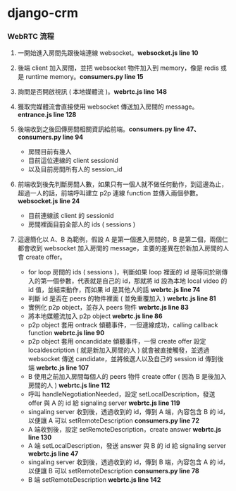 # django-crm


### WebRTC 流程

1. 一開始進入房間先跟後端連線 websocket。**websocket.js line 10**

2. 後端 client 加入房間，並把 websocket 物件加入到 memory，像是 redis 或是 runtime memory。**consumers.py line 15**

3. 詢問是否開啟視訊 ( 本地媒體流 )。**webrtc.js line 148**

4. 獲取完媒體流會直接使用 websocket 傳送加入房間的 message。**entrance.js line 128**

5. 後端收到之後回傳房間相關資訊給前端。**consumers.py line 47、consumers.py line 94**
    - 房間目前有幾人
    - 目前這位連線的 client sessionid
    - 以及目前房間所有人的 session_id

6. 前端收到後先判斷房間人數，如果只有一個人就不做任何動作，到這邊為止，超過一人的話，前端呼叫建立 p2p 連線 function 並傳入兩個參數。**websocket.js line 24**
    - 目前連線該 client 的 sessionid
    - 房間裡面目前全部人的 ids ( sessions )

7. 這邊簡化以 A、B 為範例，假設 A 是第一個進入房間的，B 是第二個，兩個仁都會收到 websocket 加入房間的 message，主要的差異在於新加入房間的人會 create offer。
    - for loop 房間的 ids ( sessions )，判斷如果 loop 裡面的 id 是等同於剛傳入的第一個參數，代表就是自己的 id，那就將 id 設為本地 local video 的 id 值，並結束動作，而如果 id 是其他人的話 **webrtc.js line 74**
    - 判斷 id 是否在 peers 的物件裡面 ( 並免重覆加入 ) **webrtc.js line 81**
    - 實例化 p2p object，並存入 peers 物件 **webrtc.js line 83**
    - 將本地媒體流加入 p2p object **webrtc.js line 86**
    - p2p object 套用 ontrack 傾聽事件，一但連線成功，calling callback function **webrtc.js line 90**
    - p2p object 套用 oncandidate 傾聽事件，一但 create offer 設定 localdescription ( 就是新加入房間的人 ) 就會被直接觸發，並透過 websocket 傳送 candidate，並將候選人以及自己的 session id 傳到後端 **webrtc.js line 107**
    - B 使用之前加入房間每個人的 peers 物件 create offer ( 因為 B 是後加入房間的人 ) **webrtc.js line 112**
    - 呼叫 handleNegotiationNeeded，設定 setLocalDescription，發送 offer 與 A 的 id 給 signaling server **webrtc.js line 119**
    - singaling server 收到後，透過收到的 id，傳到 A 端，內容包含 B 的 id，以便讓 A 可以 setRemoteDescription **consumers.py line 72**
    - A 端收到後，設定 setRemoteDescription，create answer **webrtc.js line 130**
    - A 端 setLocalDescription，發送 answer 與 B 的 id 給 signaling server **webrtc.js line 47**
    - singaling server 收到後，透過收到的 id，傳到 B 端，內容包含 A 的 id，以便讓 B 可以 setRemoteDescription **consumers.py line 78**
    - B 端 setRemoteDescription **webrtc.js line 142**
